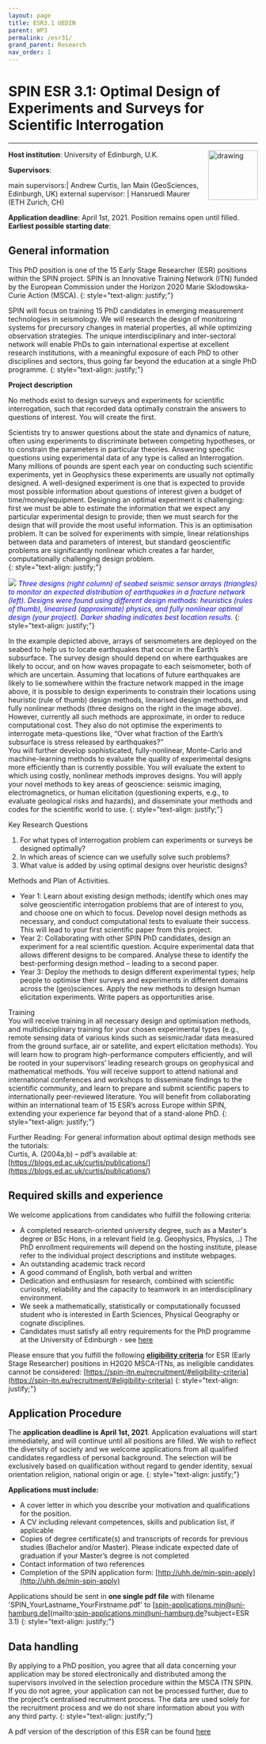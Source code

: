 ```yaml
---
layout: page
title: ESR3.1 UEDIN
parent: WP3
permalink: /esr31/
grand_parent: Research
nav_order: 1
---
```


# SPIN ESR 3.1: Optimal Design of Experiments and Surveys for Scientific Interrogation
----

__Host institution__:  University of Edinburgh, U.K.    <img src="/assets/images/partners-logos/UEDIN_logo.svg" alt="drawing" width="100" style="float:right"/>

__Supervisors__: 
		  
main supervisors:| Andrew Curtis, Ian Main (GeoSciences, Edinburgh, UK)
external supervisor: | Hansruedi Maurer (ETH Zurich, CH)

__Application deadline__: April 1st, 2021. Position remains open until filled.  
__Earliest possible starting date__: 

## General information

This PhD position is one of the 15 Early Stage Researcher (ESR) positions within the SPIN project.  SPIN is an Innovative Training Network (ITN) funded by the European Commission under the Horizon 2020 Marie Sklodowska-Curie Action (MSCA). 
{: style="text-align: justify;"}

SPIN will focus on training 15 PhD candidates in emerging measurement technologies in seismology. We will research the design of monitoring systems for precursory changes in material properties, all while optimizing observation strategies. The unique interdisciplinary and inter-sectoral network will enable PhDs to gain international expertise at excellent research institutions, with a meaningful exposure of each PhD to other disciplines and sectors, thus going far beyond the education at a single PhD programme.
{: style="text-align: justify;"}

__Project description__

No methods exist to design surveys and experiments for scientific interrogation, such that recorded data optimally constrain the answers to questions of interest. You will create the first.

Scientists try to answer questions about the state and dynamics of nature, often using experiments to discriminate between competing hypotheses, or to constrain the parameters in particular theories. Answering specific questions using experimental data of any type is called an Interrogation.     
Many millions of pounds are spent each year on conducting such scientific experiments, yet in Geophysics these experiments are usually not optimally designed. A well-designed experiment is one that is expected to provide most possible information about questions of interest given a budget of time/money/equipment. Designing an optimal experiment is challenging: first we must be able to estimate the information that we expect any particular experimental design to provide; then we must search for the design that will provide the most useful information. This is an optimisation problem. It can be solved for experiments with simple, linear relationships between data and parameters of interest, but standard geoscientific problems are significantly nonlinear which creates a far harder, computationally challenging design problem.     
{: style="text-align: justify;"}

![](/assets/images/ESR_3_1_fig.png)
<span style="color:blue">*Three designs (right column) of seabed seismic sensor arrays (triangles) to monitor an expected distribution of earthquakes in a fracture network (left). Designs were found using different design methods: heuristics (rules of thumb), linearised (approximate) physics, and fully nonlinear optimal design (your project). Darker shading indicates best location results.*</span>
{: style="text-align: justify;"}

In the example depicted above, arrays of seismometers are deployed on the seabed to help us to locate earthquakes that occur in the Earth’s subsurface. The survey design should depend on where earthquakes are likely to occur, and on how waves propagate to each seismometer, both of which are uncertain. Assuming that locations of future earthquakes are likely to lie somewhere within the fracture network mapped in the image above, it is possible to design experiments to constrain their locations using heuristic (rule of thumb) design methods, linearised design methods, and fully nonlinear methods (three designs on the right in the image above). However, currently all such methods are approximate, in order to reduce computational cost. They also do not optimise the experiments to interrogate meta-questions like, “Over what fraction of the Earth’s subsurface is stress released by earthquakes?”    
You will further develop sophisticated, fully-nonlinear, Monte-Carlo and machine-learning methods to evaluate the quality of experimental designs more efficiently than is currently possible. You will evaluate the extent to which using costly, nonlinear methods improves designs. You will apply your novel methods to key areas of geoscience: seismic imaging, electromagnetics, or human elicitation (questioning experts, e.g., to evaluate geological risks and hazards), and disseminate your methods and codes for the scientific world to use.
{: style="text-align: justify;"}

Key Research Questions  
1.	For what types of interrogation problem can experiments or surveys be designed optimally? 
2.	In which areas of science can we usefully solve such problems?
3.	What value is added by using optimal designs over heuristic designs?

Methods and Plan of Activities.  
-	Year 1: Learn about existing design methods; identify which ones may solve geoscientific interrogation problems that are of interest to you, and choose one on which to focus. Develop novel design methods as necessary, and conduct computational tests to evaluate their success. This will lead to your first scientific paper from this project.
-	Year 2: Collaborating with other SPIN PhD candidates, design an experiment for a real scientific question. Acquire experimental data that allows different designs to be compared. Analyse these to identify the best-performing design method – leading to a second paper. 
-	Year 3: Deploy the methods to design different experimental types; help people to optimise their surveys and experiments in different domains across the (geo)sciences. Apply the new methods to design human elicitation experiments. Write papers as opportunities arise.

Training  
You will receive training in all necessary design and optimisation methods, and multidisciplinary training for your chosen experimental types (e.g., remote sensing data of various kinds such as seismic/radar data measured from the ground surface, air or satellite, and expert elicitation methods). You will learn how to program high-performance computers efficiently, and will be rooted in your supervisors’ leading research groups on geophysical and mathematical methods. You will receive support to attend national and international conferences and workshops to disseminate findings to the scientific community, and learn to prepare and submit scientific papers to internationally peer-reviewed literature. You will benefit from collaborating within an international team of 15 ESR’s across Europe within SPIN, extending your experience far beyond that of a stand-alone PhD.
{: style="text-align: justify;"}

Further Reading: For general information about optimal design methods see the tutorials:   
Curtis, A. (2004a,b) – pdf’s available at: [https://blogs.ed.ac.uk/curtis/publications/](https://blogs.ed.ac.uk/curtis/publications/)

## Required skills and experience

We welcome applications from candidates who fulfill the following criteria:
*	A completed research-oriented university degree, such as a Master's degree or BSc Hons, in a relevant field (e.g. Geophysics, Physics, ..) The PhD enrollment requirements will depend on the hosting institute, please refer to the individual project descriptions and institute webpages.
*	An outstanding academic track record
*	A good command of English, both verbal and written
*	Dedication and enthusiasm for research, combined with scientific curiosity, reliability and the capacity to teamwork in an interdisciplinary environment.
*	We seek a mathematically, statistically or computationally focussed student who is interested in Earth Sciences, Physical Geography or cognate disciplines. 
*	Candidates must satisfy all entry requirements for the PhD programme at the University of Edinburgh - see [here](https://www.ed.ac.uk/studying/postgraduate/degrees/index.php?r=site/view&edition=2021&id=69)


Please ensure that you fulfill the following [__eligibility criteria__](https://spin-itn.eu/recruitment/#eligibility-criteria) for ESR (Early Stage Researcher) positions in H2020 MSCA-ITNs, as ineligible candidates cannot be considered:
[https://spin-itn.eu/recruitment/#eligibility-criteria](https://spin-itn.eu/recruitment/#eligibility-criteria)
{: style="text-align: justify;"}
 
## Application Procedure

The __application deadline is April 1st, 2021__. Application evaluations will start immediately, and will continue until all positions are filled. We wish to reflect the diversity of society and we welcome applications from all qualified candidates regardless of personal background. The selection will be exclusively based on qualification without regard to gender identity, sexual orientation religion, national origin or age.
{: style="text-align: justify;"}

__Applications must include:__
 
*	A cover letter in which you describe your motivation and qualifications for the position.
*	A CV including relevant competences, skills and publication list, if applicable
*	Copies of degree certificate(s) and transcripts of records for previous studies (Bachelor and/or Master). Please indicate expected date of graduation if your Master’s degree is not completed
*	Contact information of two references
*	Completion of the SPIN application form: [http://uhh.de/min-spin-apply](http://uhh.de/min-spin-apply)

Applications should be sent in __one single pdf file__ with filename 'SPIN_YourLastname_YourFirstname.pdf' to [spin-applications.min@uni-hamburg.de](mailto:spin-applications.min@uni-hamburg.de?subject=ESR 3.1)
{: style="text-align: justify;"}

## Data handling

By applying to a PhD position, you agree that all data concerning your application may be stored electronically and distributed among the supervisors involved in the selection procedure within the MSCA ITN SPIN. If you do not agree, your application can not be processed further, due to the project’s centralised recruitment process. The data are used solely for the recruitment process and we do not share information about you with any third party. 
{: style="text-align: justify;"}

A pdf version of the description of this ESR can be found [here](https://spin-itn.eu/assets/documents/SPIN_advert_ESR_3_1.pdf "ESR 3.1") 
